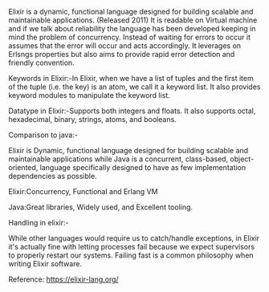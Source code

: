 Elixir is a dynamic, functional language designed for building scalable and maintainable applications. (Released 2011)
It is readable on Virtual machine and if we talk about reliability the language has been developed keeping in mind the problem of concurrency. Instead of waiting for errors to occur it assumes that the error will occur and acts accordingly. It leverages on Erlsngs properties but also aims to provide rapid error detection and friendly convention.

Keywords in Elixir:-In Elixir, when we have a list of tuples and the first item of the tuple (i.e. the key) is an atom, we call it a keyword list. It also provides keyword modules to manipulate the keyword list.

Datatype in Elixir:-Supports both integers and floats. It also supports octal, hexadecimal, binary, strings, atoms, and booleans.

Comparison to java:-

Elixir is Dynamic, functional language designed for building scalable and maintainable applications while Java is a concurrent, class-based, object-oriented, language specifically designed to have as few implementation dependencies as possible.

Elixir:Concurrency, Functional and Erlang VM

Java:Great libraries, Widely used, and Excellent tooling.

Handling in elixir:-

While other languages would require us to catch/handle exceptions, in Elixir it's actually fine with letting processes fail because we expect supervisors to properly restart our systems. Failing fast is a common philosophy when writing Elixir software.

Reference: https://elixir-lang.org/